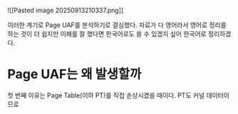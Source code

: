![[Pasted image 20250913210337.png]]

이러한 계기로 Page UAF를 분석하기로 결심했다. 자료가 다 영어라서 영어로 정리를 하는 것이 더 쉽지만 이해를 잘 했다면 한국어로도 쓸 수 있겠지 싶어 한국어로 정리하겠다.

# Page UAF는 왜 발생할까

첫 번째 이유는 Page Table(이하 PT)를 직접 손상시켰을 때이다. PT도 커널 데이터이므로 